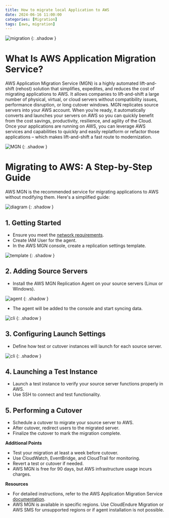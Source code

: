 ```yaml
---
title: How to migrate local Application to AWS
date: 2024-06-16 11:00:00
categories: [Migration]
tags: [aws, migration]
---
```

<script defer data-domain="senad-d.github.io" src="https://plus.seki.pro/js/script.js"></script>
![migration](https://github.com/senad-d/senad-d.github.io/blob/e89749986a2196c8f9e4032d3918f08b95532340/_media/migration/migration.png?raw=true)
{: .shadow }

# What Is AWS Application Migration Service?

AWS Application Migration Service (MGN) is a highly automated lift-and-shift (rehost) solution that simplifies, expedites, and reduces the cost of migrating applications to AWS. It allows companies to lift-and-shift a large number of physical, virtual, or cloud servers without compatibility issues, performance disruption, or long cutover windows. MGN replicates source servers into your AWS account. When you’re ready, it automatically converts and launches your servers on AWS so you can quickly benefit from the cost savings, productivity, resilience, and agility of the Cloud. Once your applications are running on AWS, you can leverage AWS services and capabilities to quickly and easily replatform or refactor those applications – which makes lift-and-shift a fast route to modernization.

![MGN](https://github.com/senad-d/senad-d.github.io/blob/e89749986a2196c8f9e4032d3918f08b95532340/_media/migration/welcome.png?raw=true)
{: .shadow }

# Migrating to AWS: A Step-by-Step Guide

AWS MGN is the recommended service for migrating applications to AWS without modifying them. Here's a simplified guide:

![diagram](https://github.com/senad-d/senad-d.github.io/blob/e89749986a2196c8f9e4032d3918f08b95532340/_media/migration/diagram.png?raw=true)
{: .shadow }

## **1. Getting Started**


* Ensure you meet the [network requirements](https://docs.aws.amazon.com/mgn/latest/ug/preparing-environments.html).
* Create IAM User for the agent.
* In the AWS MGN console, create a replication settings template.

![template](https://github.com/senad-d/senad-d.github.io/blob/e89749986a2196c8f9e4032d3918f08b95532340/_media/migration/template.png?raw=true)
{: .shadow }

## **2. Adding Source Servers**

* Install the AWS MGN Replication Agent on your source servers (Linux or Windows).

![agent](https://github.com/senad-d/senad-d.github.io/blob/e89749986a2196c8f9e4032d3918f08b95532340/_media/migration/agent.png?raw=true)
{: .shadow }

* The agent will be added to the console and start syncing data.

![cli](https://github.com/senad-d/senad-d.github.io/blob/e89749986a2196c8f9e4032d3918f08b95532340/_media/migration/cli.png?raw=true)
{: .shadow }

## **3. Configuring Launch Settings**

* Define how test or cutover instances will launch for each source server.

![cli](https://github.com/senad-d/senad-d.github.io/blob/e89749986a2196c8f9e4032d3918f08b95532340/_media/migration/lounchset.png?raw=true)
{: .shadow }

## **4. Launching a Test Instance**

* Launch a test instance to verify your source server functions properly in AWS.
* Use SSH to connect and test functionality.

## **5. Performing a Cutover**

* Schedule a cutover to migrate your source server to AWS.
* After cutover, redirect users to the migrated server.
* Finalize the cutover to mark the migration complete.

**Additional Points**

* Test your migration at least a week before cutover.
* Use CloudWatch, EventBridge, and CloudTrail for monitoring.
* Revert a test or cutover if needed.
* AWS MGN is free for 90 days, but AWS infrastructure usage incurs charges.

**Resources**

* For detailed instructions, refer to the AWS Application Migration Service [documentation](https://docs.aws.amazon.com/mgn/latest/ug/what-is-application-migration-service.html).
* AWS MGN is available in specific regions. Use CloudEndure Migration or AWS SMS for unsupported regions or if agent installation is not possible.
